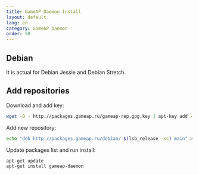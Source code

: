 ```yaml
---
title: GameAP Daemon Install
layout: default
lang: en
category: GameAP Daemon
order: 50
---
```



## Debian

It is actual for Debian Jessie and Debian Stretch.

## Add repositories

Download and add key:
```bash
wget -O - http://packages.gameap.ru/gameap-rep.gpg.key | apt-key add -
```

Add new repository:
```bash
echo "deb http://packages.gameap.ru/debian/ $(lsb_release -sc) main" > /etc/apt/sources.list.d/gameap.list
```

Update packages list and run install:
```bash
apt-get update
apt-get install gameap-daemon
```
